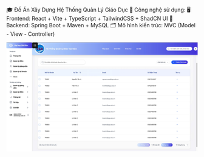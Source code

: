 🎓 Đồ Án Xây Dựng Hệ Thống Quản Lý Giáo Dục
🚀 Công nghệ sử dụng:
🖥️ Frontend: React + Vite + TypeScript + TailwindCSS + ShadCN UI
🔧 Backend: Spring Boot + Maven + MySQL
🗂️ Mô hình kiến trúc: MVC (Model - View - Controller)
<div>
<img src="./public/demo-bg.jpg" alt="Giao diện thêm giảng viên" width="600" />

</div>